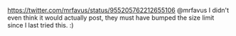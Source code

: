 https://twitter.com/mrfavus/status/955205762212655106 @mrfavus I didn't even think it would actually post, they must have bumped the size limit since I last tried this. :)